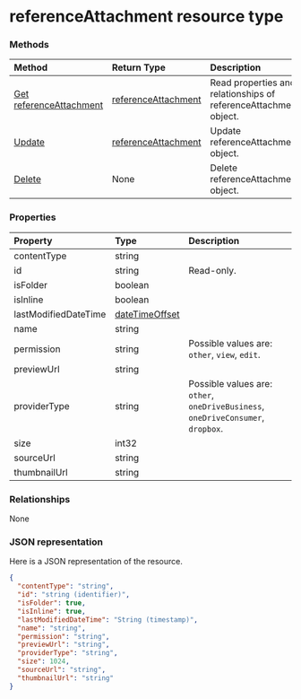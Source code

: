 # referenceAttachment resource type




### Methods

| Method		   | Return Type	|Description|
|:---------------|:--------|:----------|
|[Get referenceAttachment](../api/referenceattachment_get.md) | [referenceAttachment](referenceattachment.md) |Read properties and relationships of referenceAttachment object.|
|[Update](../api/referenceattachment_update.md) | [referenceAttachment](referenceattachment.md)	|Update referenceAttachment object. |
|[Delete](../api/referenceattachment_delete.md) | None |Delete referenceAttachment object. |

### Properties
| Property	   | Type	|Description|
|:---------------|:--------|:----------|
|contentType|string||
|id|string| Read-only.|
|isFolder|boolean||
|isInline|boolean||
|lastModifiedDateTime|[dateTimeOffset](datetimeoffset.md)||
|name|string||
|permission|string| Possible values are: `other`, `view`, `edit`.|
|previewUrl|string||
|providerType|string| Possible values are: `other`, `oneDriveBusiness`, `oneDriveConsumer`, `dropbox`.|
|size|int32||
|sourceUrl|string||
|thumbnailUrl|string||

### Relationships
None


### JSON representation

Here is a JSON representation of the resource.

<!-- {
  "blockType": "resource",
  "optionalProperties": [

  ],
  "@odata.type": "microsoft.graph.referenceattachment"
}-->

```json
{
  "contentType": "string",
  "id": "string (identifier)",
  "isFolder": true,
  "isInline": true,
  "lastModifiedDateTime": "String (timestamp)",
  "name": "string",
  "permission": "string",
  "previewUrl": "string",
  "providerType": "string",
  "size": 1024,
  "sourceUrl": "string",
  "thumbnailUrl": "string"
}

```

<!-- uuid: 8fcb5dbc-d5aa-4681-8e31-b001d5168d79
2015-10-25 14:57:30 UTC -->
<!-- {
  "type": "#page.annotation",
  "description": "referenceAttachment resource",
  "keywords": "",
  "section": "documentation",
  "tocPath": ""
}-->